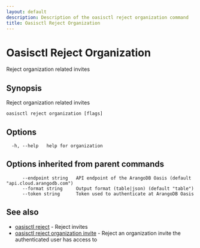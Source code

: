```yaml
---
layout: default
description: Description of the oasisctl reject organization command
title: Oasisctl Reject Organization
---
```

# Oasisctl Reject Organization

Reject organization related invites

## Synopsis

Reject organization related invites

```
oasisctl reject organization [flags]
```

## Options

```
  -h, --help   help for organization
```

## Options inherited from parent commands

```
      --endpoint string   API endpoint of the ArangoDB Oasis (default "api.cloud.arangodb.com")
      --format string     Output format (table|json) (default "table")
      --token string      Token used to authenticate at ArangoDB Oasis
```

## See also

* [oasisctl reject](oasisctl_reject.md)	 - Reject invites
* [oasisctl reject organization invite](oasisctl_reject_organization_invite.md)	 - Reject an organization invite the authenticated user has access to

